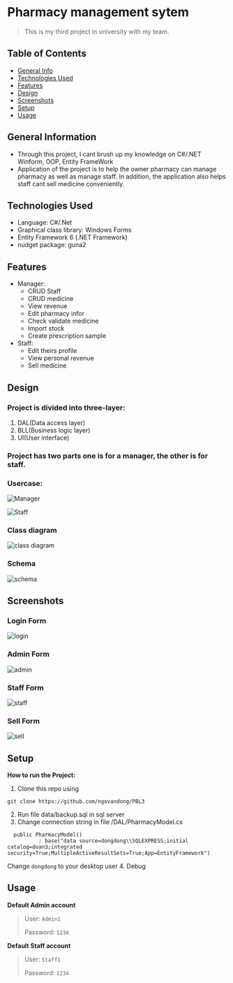 # Pharmacy management sytem
>This is my third project in university with my team.


## Table of Contents
* [General Info](#general-information)
* [Technologies Used](#technologies-used)
* [Features](#features)
* [Design](#Design)
* [Screenshots](#screenshots)
* [Setup](#setup)
* [Usage](#usage)




## General Information
- Through this project, I cant brush up my knowledge on C#/.NET Winform, OOP, Entity FrameWork
- Application of the project is to help the owner pharmacy can manage pharmacy as well as manage staff. In addition, the application also helps staff cant sell medicine conveniently.



## Technologies Used
- Language: C#/.Net
-  Graphical class library: Windows Forms
- Entity Framework 6 (.NET Framework)
- nudget package: guna2


## Features

- Manager: 
  - CRUD Staff
  - CRUD medicine
  - View revenue
  - Edit pharmacy infor
  - Check validate medicine
  - Import stock
  - Create prescription sample
- Staff:
  - Edit theirs profile
  - View personal revenue
  - Sell medicine
 

## Design

### Project is divided into three-layer:
  1. DAL(Data access layer)
  2. BLL(Business logic layer)
  3. UI(User interface)
### Project has two parts one is for a manager, the other is for staff.

### Usercase:
  
  
  
![Manager](./Image/Usecase1.png)




![Staff](./Image/Usecase2.png)




### Class diagram




![class diagram](./Image/classDiagram.png)




### Schema



![schema](./Image/schema.png)



## Screenshots



### Login Form





![login](./Image/login.png)





### Admin Form




![admin](./Image/admin.png)





### Staff Form




![staff](./Image/staff.png)




### Sell Form




![sell](./Image/sale.png)




## Setup

**How to run the Project:**

1. Clone this repo using

  ```git clone https://github.com/ngovandong/PBL3```
  
2. Run file data/backup.sql in sql server
3. Change connection string in file /DAL/PharmacyModel.cs


  ``` 
    public PharmacyModel()
            : base("data source=dongdong\\SQLEXPRESS;initial catalog=doan3;integrated security=True;MultipleActiveResultSets=True;App=EntityFramework")
  ```
 
  Change `dongdong` to your desktop user
 4. Debug

## Usage

**Default Admin account**
  > User: `Admin1`
  > 
  > Password: `1234`
  
  
**Default Staff account**
  > User: `Staff1`
  > 
  > Password: `1234`
  
